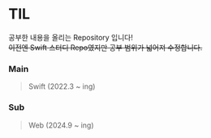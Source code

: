 # TIL

공부한 내용을 올리는 Repository 입니다!
<br>
~~이전엔 Swift 스터디 Repo였지만 공부 범위가 넓어져 수정합니다.~~

### Main
>Swift (2022.3 ~ ing)

### Sub
>Web (2024.9 ~ ing)